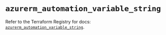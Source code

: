# `azurerm_automation_variable_string`

Refer to the Terraform Registry for docs: [`azurerm_automation_variable_string`](https://registry.terraform.io/providers/hashicorp/azurerm/4.45.1/docs/resources/automation_variable_string).
